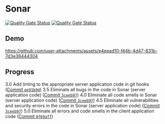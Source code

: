 # Sonar

[![Quality Gate Status](https://sonarcloud.io/api/project_badges/measure?project=vkazakevich_sonar-server&metric=alert_status)](https://sonarcloud.io/summary/new_code?id=vkazakevich_sonar-server)
[![Quality Gate Status](https://sonarcloud.io/api/project_badges/measure?project=vkazakevich_sonar-client&metric=alert_status)](https://sonarcloud.io/summary/new_code?id=vkazakevich_sonar-client)

## Demo

https://github.com/user-attachments/assets/e4eead10-f44b-4d47-831b-7d3e38444304

## Progress

3.0 Add linting to the appropriate server application code in git hooks ([Commit `ee91b94`](https://github.com/vkazakevich/ebiznes/commit/ee91b9444059bbd8b2928cd23b39f99d388b4590))
3.5 Eliminate all bugs in the code in Sonar (server application code) ([Commit `3ceeb97`](https://github.com/vkazakevich/sonar-server/commit/3ceeb97ff28d3b974c636a6aafc08269b15681c7))
4.0 Eliminate all code smells in Sonar (server application code) ([Commit `3ceeb97`](https://github.com/vkazakevich/sonar-server/commit/3ceeb97ff28d3b974c636a6aafc08269b15681c7))
4.5 Eliminate all vulnerabilities and security errors in the code in Sonar (server application code) ([Commit `3ceeb97`](https://github.com/vkazakevich/sonar-server/commit/3ceeb97ff28d3b974c636a6aafc08269b15681c7))
5.0 Eliminate all errors and code smells in the client application code ([Commit `8f69aff`](https://github.com/vkazakevich/ebiznes/commit/8f69aff1173a89381c1da3bbf4d9481722a85b46))